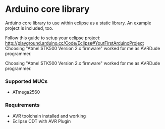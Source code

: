 # Arduino core library
Arduino core library to use within eclipse as a static library. An example project is included, too.

Follow this guide to setup your eclipse project: http://playground.arduino.cc/Code/Eclipse#YourFirstArduinoProject
Choosing "Atmel STK500 Version 2.x firmware" worked for me as AVRDude programmer.

Choosing "Atmel STK500 Version 2.x firmware" worked for me as AVRDude programmer.

### Supported MUCs

* ATmega2560

### Requirements

* AVR toolchain installed and working
* Eclipse CDT with AVR Plugin
